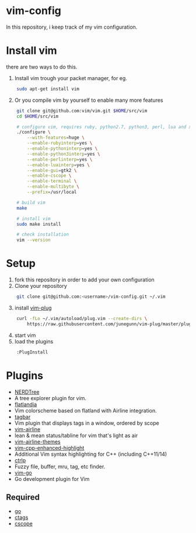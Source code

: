 # vim-config
In this repository, i keep track of my vim configuration.

# Install vim
there are two ways to do this.
1. Install vim trough your packet manager, for eg.

```bash
    sudo apt-get install vim 
```

2. Or you compile vim by yourself to enable many more features

```bash
    git clone git@github.com:vim/vim.git $HOME/src/vim
	cd $HOME/src/vim

	# configure vim, requires ruby, python2.7, python3, perl, lua and x11 installed
    ./configure \
        --with-features=huge \
        --enable-rubyinterp=yes \
        --enable-pythoninterp=yes \
        --enable-python3interp=yes \
        --enable-perlinterp=yes \
        --enable-luainterp=yes \
        --enable-gui=gtk2 \
        --enable-cscope \
        --enable-terminal \
        --enable-multibyte \
        --prefix=/usr/local

	# build vim
    make

    # install vim
    sudo make install

    # check installation
    vim --version
```

# Setup
1. fork this repository in order to add your own configuration
2. Clone your repository

```bash
    git clone git@github.com:<username>/vim-config.git ~/.vim
```

3. install [vim-plug](https://github.com/junegunn/vim-plug)

```bash
    curl -fLo ~/.vim/autoload/plug.vim --create-dirs \
        https://raw.githubusercontent.com/junegunn/vim-plug/master/plug.vim
```

4. start vim
5. load the plugins

```bash
    :PlugInstall
```

# Plugins
* [NERDTree](https://github.com/scrooloose/nerdtree)
 * A tree explorer plugin for vim.
* [flatlandia](https://github.com/jordwalke/flatlandia)
 * Vim colorscheme based on flatland with Airline integration.
* [tagbar](https://github.com/majutsushi/tagbar)
 * Vim plugin that displays tags in a window, ordered by scope
* [vim-airline](https://github.com/vim-airline/vim-airline)
 * lean & mean status/tabline for vim that's light as air
* [vim-airline-themes](https://github.com/vim-airline/vim-airline-themes)
* [vim-cpp-enhanced-highlight](https://github.com/octol/vim-cpp-enhanced-highlight)
 * Additional Vim syntax highlighting for C++ (including C++11/14)
* [ctrlp](https://github.com/ctrlpvim/ctrlp.vim)
 * Fuzzy file, buffer, mru, tag, etc finder.
* [vim-go](https://github.com/fatih/vim-go)
 * Go development plugin for Vim

## Required
* [go](https://golang.org)
* [ctags](http://ctags.sourceforge.net)
* [cscope](http://cscope.sourceforge.net)

